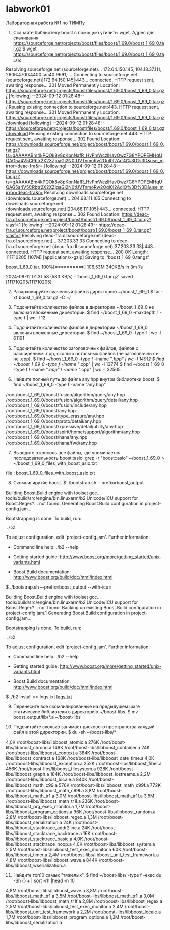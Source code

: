 # labwork01
Лабораторная работа №1 по ТИМПу
1. Скачайте библиотеку boost с помощью утилиты wget. Адрес для скачивания https://sourceforge.net/projects/boost/files/boost/1.69.0/boost_1_69_0.tar.gz
$ wget https://sourceforge.net/projects/boost/files/boost/1.69.0/boost_1_69_0.tar.gz

Resolving sourceforge.net (sourceforge.net)... 172.64.150.145, 104.18.37.111, 2606:4700:4400::ac40:9691, ...
Connecting to sourceforge.net (sourceforge.net)|172.64.150.145|:443... connected.
HTTP request sent, awaiting response... 301 Moved Permanently
Location: https://sourceforge.net/projects/boost/files/boost/1.69.0/boost_1_69_0.tar.gz/ [following]
--2024-09-12 01:28:48--  https://sourceforge.net/projects/boost/files/boost/1.69.0/boost_1_69_0.tar.gz/
Reusing existing connection to sourceforge.net:443.
HTTP request sent, awaiting response... 301 Moved Permanently
Location: https://sourceforge.net/projects/boost/files/boost/1.69.0/boost_1_69_0.tar.gz/download [following]
--2024-09-12 01:28:48--  https://sourceforge.net/projects/boost/files/boost/1.69.0/boost_1_69_0.tar.gz/download
Reusing existing connection to sourceforge.net:443.
HTTP request sent, awaiting response... 302 Found
Location: https://downloads.sourceforge.net/project/boost/boost/1.69.0/boost_1_69_0.tar.gz?ts=gAAAAABm4kPQOk8y8pKbnNafR_HvPmWczlHavOwz7G8YPOPEMHqUQAG5a4V5CRbtr2X2XZjqaGi2N0tUVTnmoRw2Oql0l2AdiQ%3D%3D&use_mirror=deac-fra&r= [following]
--2024-09-12 01:28:48--  https://downloads.sourceforge.net/project/boost/boost/1.69.0/boost_1_69_0.tar.gz?ts=gAAAAABm4kPQOk8y8pKbnNafR_HvPmWczlHavOwz7G8YPOPEMHqUQAG5a4V5CRbtr2X2XZjqaGi2N0tUVTnmoRw2Oql0l2AdiQ%3D%3D&use_mirror=deac-fra&r=
Resolving downloads.sourceforge.net (downloads.sourceforge.net)... 204.68.111.105
Connecting to downloads.sourceforge.net (downloads.sourceforge.net)|204.68.111.105|:443... connected.
HTTP request sent, awaiting response... 302 Found
Location: https://deac-fra.dl.sourceforge.net/project/boost/boost/1.69.0/boost_1_69_0.tar.gz?viasf=1 [following]
--2024-09-12 01:28:49--  https://deac-fra.dl.sourceforge.net/project/boost/boost/1.69.0/boost_1_69_0.tar.gz?viasf=1
Resolving deac-fra.dl.sourceforge.net (deac-fra.dl.sourceforge.net)... 37.203.33.33
Connecting to deac-fra.dl.sourceforge.net (deac-fra.dl.sourceforge.net)|37.203.33.33|:443... connected.
HTTP request sent, awaiting response... 200 OK
Length: 111710205 (107M) [application/x-gzip]
Saving to: ‘boost_1_69_0.tar.gz’

boost_1_69_0.tar. 100%[==========>] 106,53M   340KB/s    in 3m 7s   

2024-09-12 01:31:58 (583 KB/s) - ‘boost_1_69_0.tar.gz’ saved [111710205/111710205]

2. Разархивируйте скаченный файл в директорию ~/boost_1_69_0
$ tar -xf boost_1_69_0.tar.gz -C ~/

3. Подсчитайте количество файлов в директории ~/boost_1_69_0 не включая вложенные директории.
$ find ~/boost_1_69_0 -maxdepth 1 -type f | wc -l
12

4. Подсчитайте количество файлов в директории ~/boost_1_69_0 включая вложенные директории.
$ find ~/boost_1_69_0 -type f | wc -l
61191

5. Подсчитайте количество заголовочных файлов, файлов с расширением .cpp, сколько остальных файлов (не заголовочных и не .cpp).
$ find ~/boost_1_69_0 -type f -iname "*.hpp" | wc -l
14912
$ find ~/boost_1_69_0 -type f -iname "*.cpp" | wc -l
13774
$ find ~/boost_1_69_0 -type f ! -name "*.hpp" ! -name "*.cpp" | wc -l
32505

6. Найдите полный путь до файла any.hpp внутри библиотеки boost.
$ find ~/boost_1_69_0 -type f -name "any.hpp"

/root/boost_1_69_0/boost/fusion/algorithm/query/any.hpp
/root/boost_1_69_0/boost/fusion/algorithm/query/detail/any.hpp
/root/boost_1_69_0/boost/fusion/include/any.hpp
/root/boost_1_69_0/boost/any.hpp
/root/boost_1_69_0/boost/type_erasure/any.hpp
/root/boost_1_69_0/boost/proto/detail/any.hpp
/root/boost_1_69_0/boost/xpressive/detail/utility/any.hpp
/root/boost_1_69_0/boost/spirit/home/support/algorithm/any.hpp
/root/boost_1_69_0/boost/hana/any.hpp
/root/boost_1_69_0/boost/hana/fwd/any.hpp

7. Выведите в консоль все файлы, где упоминается последовательность boost::asio.
grep -r "boost::asio" ~/boost_1_69_0 > ~/boost_1_69_0_files_with_boost_asio.txt

file : boost_1_69_0_files_with_boost_asio.txt

8. Скомпилирутйе boost.
$ ./bootstrap.sh --prefix=boost_output

Building Boost.Build engine with toolset gcc... tools/build/src/engine/bin.linuxarm/b2
Unicode/ICU support for Boost.Regex?... not found.
Generating Boost.Build configuration in project-config.jam...

Bootstrapping is done. To build, run:

    ./b2
    
To adjust configuration, edit 'project-config.jam'.
Further information:

   - Command line help:
     ./b2 --help
     
   - Getting started guide: 
     http://www.boost.org/more/getting_started/unix-variants.html
     
   - Boost.Build documentation:
     http://www.boost.org/build/doc/html/index.html

$ ./bootstrap.sh --prefix=boost_output --with-icu=

Building Boost.Build engine with toolset gcc... tools/build/src/engine/bin.linuxarm/b2
Unicode/ICU support for Boost.Regex?... not found.
Backing up existing Boost.Build configuration in project-config.jam.1
Generating Boost.Build configuration in project-config.jam...

Bootstrapping is done. To build, run:

    ./b2
    
To adjust configuration, edit 'project-config.jam'.
Further information:

   - Command line help:
     ./b2 --help
     
   - Getting started guide: 
     http://www.boost.org/more/getting_started/unix-variants.html
     
   - Boost.Build documentation:
     http://www.boost.org/build/doc/html/index.html

$ ./b2 install >> logs.txt
[logs.txt](https://github.com/user-attachments/files/16986775/logs.txt)

9. Перенесите все скомпилированные на предыдущем шаге статические библиотеки в директорию ~/boost-libs.
$ mv boost_output/lib/*.a ~/boost-libs

10. Подсчитайте сколько занимает дискового пространства каждый файл в этой директории.
$ du -sh ~/boost-libs/*

4,0K	/root/boost-libs/libboost_atomic.a
276K	/root/boost-libs/libboost_chrono.a
148K	/root/boost-libs/libboost_container.a
24K	/root/boost-libs/libboost_context.a
384K	/root/boost-libs/libboost_contract.a
168K	/root/boost-libs/libboost_date_time.a
4,0K	/root/boost-libs/libboost_exception.a
252K	/root/boost-libs/libboost_fiber.a
456K	/root/boost-libs/libboost_filesystem.a
928K	/root/boost-libs/libboost_graph.a
184K	/root/boost-libs/libboost_iostreams.a
2,2M	/root/boost-libs/libboost_locale.a
840K	/root/boost-libs/libboost_math_c99.a
576K	/root/boost-libs/libboost_math_c99f.a
772K	/root/boost-libs/libboost_math_c99l.a
3,8M	/root/boost-libs/libboost_math_tr1.a
3,0M	/root/boost-libs/libboost_math_tr1f.a
3,5M	/root/boost-libs/libboost_math_tr1l.a
236K	/root/boost-libs/libboost_prg_exec_monitor.a
1,7M	/root/boost-libs/libboost_program_options.a
96K	/root/boost-libs/libboost_random.a
2,8M	/root/boost-libs/libboost_regex.a
1,3M	/root/boost-libs/libboost_serialization.a
24K	/root/boost-libs/libboost_stacktrace_addr2line.a
24K	/root/boost-libs/libboost_stacktrace_backtrace.a
16K	/root/boost-libs/libboost_stacktrace_basic.a
4,0K	/root/boost-libs/libboost_stacktrace_noop.a
4,0K	/root/boost-libs/libboost_system.a
2,5M	/root/boost-libs/libboost_test_exec_monitor.a
60K	/root/boost-libs/libboost_timer.a
2,4M	/root/boost-libs/libboost_unit_test_framework.a
4,8M	/root/boost-libs/libboost_wave.a
844K	/root/boost-libs/libboost_wserialization.a

11. Найдите топ10 самых "тяжёлых".
$ find ~/boost-libs/ -type f -exec du -Sh {} + | sort -rh |head -n 10

4,8M	/root/boost-libs/libboost_wave.a
3,8M	/root/boost-libs/libboost_math_tr1.a
3,5M	/root/boost-libs/libboost_math_tr1l.a
3,0M	/root/boost-libs/libboost_math_tr1f.a
2,8M	/root/boost-libs/libboost_regex.a
2,5M	/root/boost-libs/libboost_test_exec_monitor.a
2,4M	/root/boost-libs/libboost_unit_test_framework.a
2,2M	/root/boost-libs/libboost_locale.a
1,7M	/root/boost-libs/libboost_program_options.a
1,3M	/root/boost-libs/libboost_serialization.a
